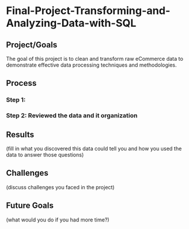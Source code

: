 # Final-Project-Transforming-and-Analyzing-Data-with-SQL

## Project/Goals
The goal of this project is to clean and transform raw eCommerce data to demonstrate effective data processing techniques and methodologies.

## Process
### Step 1:
### Step 2: Reviewed the data and it organization
### 

## Results
(fill in what you discovered this data could tell you and how you used the data to answer those questions)

## Challenges 
(discuss challenges you faced in the project)

## Future Goals
(what would you do if you had more time?)
